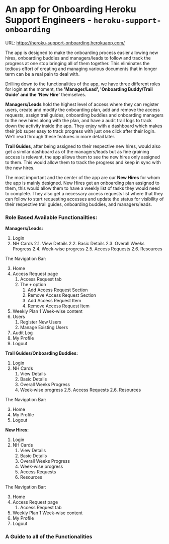 # An app for Onboarding Heroku Support Engineers - `heroku-support-onboarding`

URL: https://heroku-support-onboarding.herokuapp.com/

The app is designed to make the onboarding process easier allowing new hires, onboarding buddies and managers/leads to follow and track the progress at one stop bringing all of them together. This eliminates the tedious effort of creating and managing various documents that in longer term can be a real pain to deal with.

Drilling down to the functionalities of the app, we have three different roles for login at the moment, the **'Manager/Lead', 'Onboarding Buddy/Trail Guide' and the 'New Hire'** themselves.

**Managers/Leads** hold the highest level of access where they can register users, create and modify the onboarding plan, add and remove the access requests, assign trail guides, onboarding buddies and onboarding managers to the new hires along with the plan, and have a audit trail logs to track down the activity inside the app. They enjoy with a dashboard which makes their job super easy to track progress with just one click after their login. We'll read through these features in more detail later. 

**Trail Guides**, after being assigned to their respective new hires, would also get a similar dashboard as of the managers/leads but as fine graining access is relevant, the app allows them to see the new hires only assigned to them. This would allow them to track the progress and keep in sync with the new hires.

The most important and the center of the app are our **New Hires** for whom the app is mainly designed. New Hires get an onboarding plan assigned to them, this would allow them to have a weekly list of tasks they would need to complete. They also get a necessary access requests list where that they can follow to start requesting accesses and update the status for visibility of their respective trail guides, onboarding buddies, and managers/leads.

### Role Based Available Functionailties:

**Managers/Leads:**

1. Login
2. NH Cards
    2.1. View Details
    2.2. Basic Details
    2.3. Overall Weeks Progress
    2.4. Week-wise progress
    2.5. Access Requests
    2.6. Resources

The Navigation Bar:

3. Home
4. Access Request page
    1. Access Request tab
    2. The **`+`** option
        1. Add Access Request Section
        2. Remove Access Request Section
        3. Add Access Request Item
        4. Remove Access Request Item
5. Weekly Plan
    1 Week-wise content
6. Users
    1. Register New Users
    2. Manage Existing Users
7. Audit Log
8. My Profile
9. Logout
 
**Trail Guides/Onboarding Buddies:**

1. Login
2. NH Cards
    1. View Details
    2. Basic Details
    3. Overall Weeks Progress
    4. Week-wise progress
    2.5. Access Requests
    2.6. Resources

The Navigation Bar:

3. Home
4. My Profile
5. Logout

**New Hires:**

1. Login
2. NH Cards
    1. View Details
    2. Basic Details
    3. Overall Weeks Progress
    4. Week-wise progress
    5. Access Requests
    6. Resources

The Navigation Bar:

3. Home
4. Access Request page
    1. Access Request tab
5. Weekly Plan
    1 Week-wise content
6. My Profile
7. Logout
 
### A Guide to all of the Functionalities

